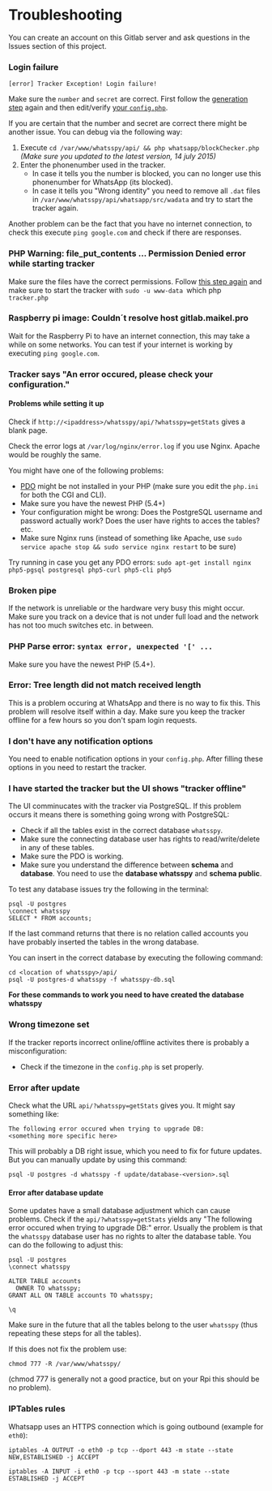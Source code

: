 # Troubleshooting

You can create an account on this Gitlab server and ask questions in the Issues section of this project.

### Login failure

```
[error] Tracker Exception! Login failure!
```
Make sure the `number` and `secret` are correct. First follow the [generation step](https://gitlab.maikel.pro/maikeldus/WhatsSpy-Public/wikis/getting-started#2-3-retrieve-the-secret-for-a-secondary-whatsapp-account) again and then edit/verify [your `config.php`](https://gitlab.maikel.pro/maikeldus/WhatsSpy-Public/wikis/getting-started#2-4-setup-the-config).

If you are certain that the number and secret are correct there might be another issue. You can debug via the following way:

1. Execute `cd /var/www/whatsspy/api/ && php whatsapp/blockChecker.php` *(Make sure you updated to the latest version, 14 july 2015)*
2. Enter the phonenumber used in the tracker.
   * In case it tells you the number is blocked, you can no longer use this phonenumber for WhatsApp (its blocked).
   * In case it tells you "Wrong identity" you need to remove all `.dat` files in `/var/www/whatsspy/api/whatsapp/src/wadata` and try to start the tracker again.

Another problem can be the fact that you have no internet connection, to check this execute `ping google.com` and check if there are responses.

### PHP Warning: file_put_contents ... Permission Denied error while starting tracker

Make sure the files have the correct permissions. Follow [this step again](https://gitlab.maikel.pro/maikeldus/WhatsSpy-Public/wikis/getting-started#25-correct-file-rights) and make sure to start the tracker with `sudo -u www-data `which php` tracker.php`

### Raspberry pi image: Couldn´t resolve host gitlab.maikel.pro

Wait for the Raspberry Pi to have an internet connection, this may take a while on some networks. You can test if your internet is working by executing `ping google.com`.

### Tracker says "An error occured, please check your configuration."

#### Problems while setting it up

Check if `http://<ipaddress>/whatsspy/api/?whatsspy=getStats` gives a blank page.

Check the error logs at `/var/log/nginx/error.log` if you use Nginx. Apache would be roughly the same.

You might have one of the following problems:

* [PDO](http://php.net/manual/en/book.pdo.php) might be not installed in your PHP (make sure you edit the `php.ini` for both the CGI and CLI).
* Make sure you have the newest PHP (5.4+)
* Your configuration might be wrong: Does the PostgreSQL username and password actually work? Does the user have rights to acces the tables? etc.
* Make sure Nginx runs (instead of something like Apache, use `sudo service apache stop && sudo service nginx restart` to be sure)

Try running in case you get any PDO errors: `sudo apt-get install nginx php5-pgsql postgresql php5-curl php5-cli php5`

### Broken pipe

If the network is unreliable or the hardware very busy this might occur. Make sure you track on a device that is not under full load and the network has not too much switches etc. in between.

### PHP Parse error: `syntax error, unexpected '[' ...`

Make sure you have the newest PHP (5.4+).


### Error: Tree length did not match received length

This is a problem occuring at WhatsApp and there is no way to fix this. This problem will resolve itself within a day. Make sure you keep the tracker offline for a few hours so you don't spam login requests.

### I don't have any notification options

You need to enable notification options in your `config.php`. After filling these options in you need to restart the tracker.

### I have started the tracker but the UI shows "tracker offline"

The UI comminucates with the tracker via PostgreSQL. If this problem occurs it means there is something going wrong with PostgreSQL:

* Check if all the tables exist in the correct database `whatsspy`.
* Make sure the connecting database user has rights to read/write/delete in any of these tables.
* Make sure the PDO is working.
* Make sure you understand the difference between **schema** and **database**. You need to use the **database whatsspy** and **schema public**.

To test any database issues try the following in the terminal:
```
psql -U postgres
\connect whatsspy
SELECT * FROM accounts;
```
If the last command returns that there is no relation called accounts you have probably inserted the tables in the wrong database.

You can insert in the correct database by executing the following command:
```
cd <location of whatsspy>/api/
psql -U postgres-d whatsspy -f whatsspy-db.sql
```
**For these commands to work you need to have created the database whatsspy**

### Wrong timezone set

If the tracker reports incorrect online/offline activites there is probably a misconfiguration:

* Check if the timezone in the `config.php` is set properly.

### Error after update

Check what the URL `api/?whatsspy=getStats` gives you. It might say something like: 
```
The following error occured when trying to upgrade DB:
<something more specific here>
```

This will probably a DB right issue, which you need to fix for future updates. But you can manually update by using this command:
```
psql -U postgres -d whatsspy -f update/database-<version>.sql
```

#### Error after database update

Some updates have a small database adjustment which can cause problems. Check if the `api/?whatsspy=getStats` yields any "The following error occured when trying to upgrade DB:" error. Usually the problem is that the `whatsspy` database user has no rights to alter the database table. You can do the following to adjust this:

```
psql -U postgres
\connect whatsspy

ALTER TABLE accounts
  OWNER TO whatsspy;
GRANT ALL ON TABLE accounts TO whatsspy;

\q
```
Make sure in the future that all the tables belong to the user `whatsspy` (thus repeating these steps for all the tables). 

If this does not fix the problem use:

```
chmod 777 -R /var/www/whatsspy/
```
(chmod 777 is generally not a good practice, but on your Rpi this should be no problem).



### IPTables rules

Whatsapp uses an HTTPS connection which is going outbound (example for `eth0`):

`iptables -A OUTPUT -o eth0 -p tcp --dport 443 -m state --state NEW,ESTABLISHED -j ACCEPT`

`iptables -A INPUT -i eth0 -p tcp --sport 443 -m state --state ESTABLISHED -j ACCEPT`